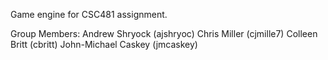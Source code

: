 Game engine for CSC481 assignment.

Group Members:
    Andrew Shryock      (ajshryoc)
    Chris Miller        (cjmille7)
    Colleen Britt       (cbritt)
    John-Michael Caskey (jmcaskey)
